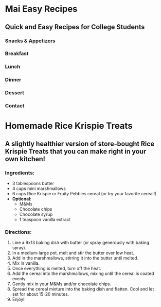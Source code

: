# Mai Easy Recipes
## Quick and Easy Recipes for College Students

### Snacks & Appetizers
### Breakfast
### Lunch
### Dinner
### Dessert
### Contact

# Homemade Rice Krispie Treats
## A slightly healthier version of store-bought Rice Krispie Treats that you can make right in your own kitchen!

### Ingredients:
- 3 tablespoons butter
- 4 cups mini marshmallows
- 6 cups Rice Krispie or Fruity Pebbles cereal (or try your favorite cereal!)
- **Optional:**
  - M&Ms
  - Chocolate chips
  - Chocolate syrup
  - 1 teaspoon vanilla extract

### Directions:
1. Line a 9x13 baking dish with butter (or spray generously with baking spray).
2. In a medium-large pot, melt and stir the butter over low heat.
3. Add in the marshmallows, stirring it into the butter until melted.
4. Mix in vanilla.
5. Once everything is melted, turn off the heat.
6. Add the cereal into the marshmallows, mixing until the cereal is coated evenly.
7. Gently mix in your M&Ms and/or chocolate chips.
8. Spread the cereal mixture into the baking dish and flatten. Cool and let set for about 15-20 minutes.
9. Enjoy!

